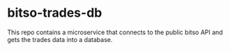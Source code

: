 # bitso-trades-db
This repo contains a microservice that connects to the public bitso API and gets the trades data into a database. 

